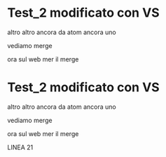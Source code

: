 # Test_2 modificato con VS
altro
altro ancora
da atom
ancora uno

vediamo merge

ora sul web mer il merge

# Test_2 modificato con VS
altro
altro ancora
da atom
ancora uno

vediamo merge

ora sul web mer il merge

LINEA 21
